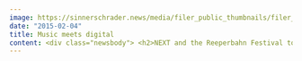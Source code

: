 ```yaml
---
image: https://sinnerschrader.news/media/filer_public_thumbnails/filer_public/f9/91/f991bd76-5603-45ee-a91e-e1e80dacce41/next-goes-reeperbahn_750x450.jpg__480x288_q85_crop_subsampling-2_upscale.jpg
date: "2015-02-04"
title: Music meets digital
content: <div class="newsbody"> <h2>NEXT and the Reeperbahn Festival to turn Hamburg into Europe‘s musical and digital hotspot at the end of September</h2> <p>### UPDATE&#58; <a href="https&#58;//ti.to/nextconf/2015">Apply now for tickets!</a></p> <p>For the first time in six years, the acclaimed digital conference NEXT will take place in Hamburg in 2015, dovetailing with the city’s Reeperbahn Festival both in terms of space and content. With a top class programme, NEXT enhances the offering of Germany‘s largest club festival with exciting digital elements. Joint organisers of the new NEXT at the Reeperbahn Festival are agencies SinnerSchrader and FAKTOR 3, who have agreed on a long-term partnership.</p> <p>With over 10,000 visitors from 40 countries, NEXT has established itself in recent years as a premier conference in Germany for the digital economy. Founded by SinnerSchrader in Hamburg in 2006, the event has taken place in Berlin since 2010. Now NEXT is returning to its roots, to merge with Germany‘s largest club festival, and to come up with a programme platform which will bring together representatives of the music and digital economy in a unique way. </p> <p>With more than 30,000 visitors each year, the Reeperbahn Festival is among the most important meeting points of the European music scene, and takes place this year from 23rd to 26th September. The partnership between NEXT and the Reeperbahn Festival is making Hamburg the stage for a unique type of festival in Europe&#58; one which blends a passion for creativity and digital, as well as for  business and entertainment.</p> <p> <a class="filer_image_link" href="/media/filer_public/ff/c8/ffc8f17b-8ee4-44d2-bef5-fd946d7c73ab/next_goes_reeperbahn.jpg"><img alt="NEXT goes Reeperbahn.jpg" class="filer_image" src="/media/filer_public_thumbnails/filer_public/ff/c8/ffc8f17b-8ee4-44d2-bef5-fd946d7c73ab/next_goes_reeperbahn.jpg__5503x3674_q85_crop_subsampling-2_upscale.jpg" srcset="/media/filer_public_thumbnails/filer_public/ff/c8/ffc8f17b-8ee4-44d2-bef5-fd946d7c73ab/next_goes_reeperbahn.jpg__298x179_q85_crop_subsampling-2_upscale.jpg 480w, /media/filer_public_thumbnails/filer_public/ff/c8/ffc8f17b-8ee4-44d2-bef5-fd946d7c73ab/next_goes_reeperbahn.jpg__5503x3674_q85_crop_subsampling-2_upscale.jpg 481w" title="f.l.t.r.&#58; Dr. Carsten Brosda, Alex Schulz, Sabine Richter, Matthias Schrader"/><span class="filer_image_info"><span class="title">f.l.t.r.&#58; Dr. Carsten Brosda, Alex Schulz, Sabine Richter, Matthias Schrader</span></span></a> </p> <p>From 2015 on, NEXT will be jointly organised by the agencies SinnerSchrader and FAKTOR 3, who are developing new programme formats for digital decision-makers in companies, agencies and start-ups. </p> <p>The central thread of NEXT will take place on the 24th and 25th September in Schmidts Tivoli theatre on Spielbudenplatz, right in the heart of the Reeperbahn Festival. In addition, the many common elements of both programmes, centering around the theme of interactive, will bring together delegates attending both events. The long-term partnership agreed between NEXT and the Reeperbahn Festival extends to marketing and infrastructural aspects of the events as well.</p> <p>“The Reeperbahn Festival provides us with a fantastic creative environment for new formats with which we will inspire and connect the digital movers and shakers,” explains Matthias Schrader, CEO of SinnerSchrader and founder of NEXT. „In partnership with FAKTOR 3 we are developing the NEXT brand into a platform, with which we position digital as a calling – and where work and passion come together.“</p> <p>“We have been organising conferences in various sectors for over 10 years, and here we are developing something completely new. A business meeting place with lots of creative potential, a festival for digital decision-makers and a platform for cultural passion&#58; NEXT15 at the Reeperbahn Festival is absolutely unique in Europe for its combination of digital themes, art and music,” adds Sabine Richter, Chairman of FAKTOR 3 AG.</p> <p>The partnership is also supporting the efforts of the Reeperbahn Festival to unite the digital economy and the music sector in a single location. „Our goal is to further develop the Reeperbahn Festival as an all-round creative festival at the intersection of business innovation and popular culture. With NEXT from SinnerSchrader and FAKTOR 3 we have found the right partner to position the interactive programme in a new way, and to bring together representatives from both events with a common offering,” explains Detlef Schwarte, Director of the Reeperbahn Festival Conference. </p> <p>With the expansion of the Reeperbahn Festival, Hamburg itself hones its positioning as an energy-filled location for the creative disciplines and digital expertise. This is a goal which, through the nextMedia.Hamburg initiative, is being pursued by Hamburg’s federal state government and the media-digital economy.</p> <p>“The further development of the Reeperbahn Festival by the common scheduling with NEXT creates for us a unique positioning across Europe. It gets to the heart of Hamburg‘s appeal as an economic and cultural metropolis“, according to Dr. Carsten Brosda, media representative at the state government of the Free and Hanseatic City of Hamburg, and also representative of the nextMedia.Hamburg initiative. </p> <p>More information on NEXT can be found at  <a href="http&#58;//www.nextconf.eu/">www.nextconf.eu</a>, where you can also subscribe to our newsletter or book tickets to the event. Up until 10th February 2015, you may register for a voucher which enables you to purchase two tickets for the price of one. Regular ticket sales for NEXT commence on 17th February. In addition to the NEXT event, tickets include entry to all events on the Reeperbahn Festival programme. Delegates of the Reeperbahn Festival can book access to the NEXT programme via a top-up function.</p> <p>Your free 2-for-1 voucher for NEXT15!<br/> <a href="http&#58;//nextconf.eu/2for1voucher/">http&#58;//nextconf.eu/2for1voucher/</a></p> <p><strong>Download</strong></p> <p> <span class="file"> <a href="/media/filer_public/6a/1e/6a1e06d3-c508-4625-b51d-c2b4557f6c00/next-goes-reeperbahn-logopaket.zip"> <img alt="Icon" src="/static/filer/icons/file_32x32.png" style="border&#58; 0px"/> logopackage <span class="filesize">(1.8 MB)</span></a> </span> </p> <p><strong>About NEXT</strong><br/> NEXT has established itself in recent years as an agenda-setting event for the digital economy in Europe. Its conferences and executive events target movers and shakers with responsibility for budgets, who drive and shape the digital transformation within their companies. Decision-makers and entrepreneurs meet at the annual NEXT conference to exchange technological and marketing trends with internationally recognised thought leaders and top executives. SinnerSchrader is presenting NEXT for the 10th time on the 24 and 25 September 2015 – this year in partnership with  FAKTOR 3, and for the first time in conjunction with the international Reeperbahn Festival in Hamburg. Tickets are available from 17th February at <a href="http&#58;//www.nextconf.eu/">www.nextconf.eu</a>.</p> <p><strong>About SinnerSchrade</strong>r<br/> SinnerSchrader is one of Europe’s leading digital agencies. With a focus on e-commerce, strategy and communication, SinnerSchrader offers the full range of digital agency services&#58; conception, design and development of web platforms, mobile apps, service design, campaigns, media, analytics and audience management. SinnerSchrader stands for technological excellence. More than 500 employees – around 200 of whom are developers – realise marketing solutions for brands such as Allianz, Beck’s, comdirect bank, Commerzbank, Holy Fashion Group, REWE, simyo, Tchibo and TUI. SinnerSchrader was founded in 1996, went public in 1999 and has offices in Hamburg, Berlin, Frankfurt am Main, Munich, Prague and Hanover. <a href="http&#58;//sinnerschrader.com/">www.sinnerschrader.com</a></p> <p><strong>About FAKTOR 3 AG</strong><br/> The Hamburg communications agency FAKTOR 3 AG has been creating integrated communications solutions for clients from the information technology, telecommunications, media &amp; entertainment, food and automotive sectors since 1995. With ca. 150 staff, FAKTOR 3 AG’s current clients include Samsung, Beiersdorf, Coca Cola, Spiegel, Microsoft, Velux, Electronic Arts and Twitter, among others. <a href="http&#58;//www.faktor3.de/">www.faktor3.de</a></p> <p><strong>About the Reeperbahn Festival</strong><br/> The Reeperbahn Festival is Germany’s largest club festival and is one of the three most important meeting places for the music and digital creative industries in Europe. The festival offers around 600 wide-ranging events in more than 70 venues on and around Hamburg’s Reeperbahn – including concerts by international newcomers, an extensive arts programme and a conference for companies and organisations. With “Aus Finnland” the tenth edition of the Reeperbahn Festival is focusing – for the first time in the festival's history – on a particular country. Over 30,000 visitors are expected. <a href="http&#58;//reeperbahnfestival.com/">www.reeperbahnfestival.com</a></p> <p><strong>About nextMedia.Hamburg</strong><br/> nextMedia.Hamburg is a new Hamburg initiative for the media and digital economy. It is run by the Freie und Hansestadt Hamburg (Free and Hanseatic City of Hamburg), the Hamburgischen Gesellschaft für Wirtschaftsförderung mbH (Hamburg Business Development Corporation), the Hamburg@work business network and other interested enterprises. The goal of the initiative is to secure Hamburg‘s leading position as a media metropolis and to improve the operating environment for local firms. To this end the new nextMedia.Hamburg initiative offers a broad spectrum of services in terms of service and support, publishing, networking, agenda-setting, hosting and training. For companies, institutions and the public in Hamburg, the initiative and the nextMedia StartHub are the first points of contact for all questions relating to the digital economy. Those interested can receive regular up-to-date information on the media and digital sectors in the newsletter. <a href="http&#58;//www.nextMedia-Hamburg.de/">www.nextMedia-Hamburg.de</a></p> </div>
---
```

